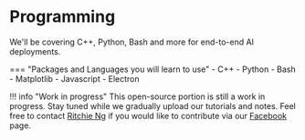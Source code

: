# Programming

We'll be covering C++, Python, Bash and more for end-to-end AI deployments.

=== "Packages and Languages you will learn to use"
    - C++
    - Python
    - Bash
    - Matplotlib
    - Javascript
    - Electron

!!! info "Work in progress"
    This open-source portion is still a work in progress. Stay tuned while we gradually upload our tutorials and notes. Feel free to contact [Ritchie Ng](https://www.ritchieng.com/) if you would like to contribute via our [Facebook](https://www.facebook.com/DeepLearningWizard/) page.
